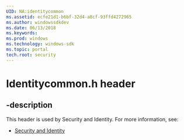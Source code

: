 ```yaml
---
UID: NA:identitycommon
ms.assetid: ecfe21d1-b6bf-32d4-a8cf-93ffd4272965
ms.author: windowssdkdev
ms.date: 06/13/2018
ms.keywords: 
ms.prod: windows
ms.technology: windows-sdk
ms.topic: portal
tech.root: security
---
```


# Identitycommon.h header


## -description


This header is used by Security and Identity. For more information, see:

- [Security and Identity](../_security/index.md)
